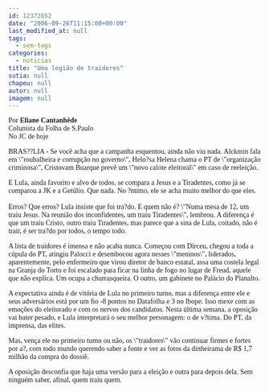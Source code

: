 ```yaml
---
id: 12372852
date: "2006-09-26T11:15:00+00:00"
last_modified_at: null
tags:
  - sem-tags
categories:
  - noticias
title: "Uma legião de traidores"
sutia: null
chapeu: null
autor: null
imagem: null
---
```

<p><P><FONT face=Verdana>Por <STRONG>Eliane Cantanhêde</STRONG><BR>Colunista da Folha de S.Paulo<BR>No JC de hoje</FONT></P></p>
<p><P><FONT face=Verdana>BRAS??LIA - Se você acha que a campanha esquentou, ainda não viu nada. Alckmin fala em \"roubalheira e corrupção no governo\", Helo?sa Helena chama o PT de \"organização criminosa\", Cristovam Buarque prevê um \"novo calote eleitoral\" em caso de reeleição.</FONT></P></p>
<p><P><FONT face=Verdana>E Lula, ainda favorito e alvo de todos, se compara a Jesus e a Tiradentes, como já se comparou a JK e a Getúlio. Que nada. No ?ntimo, ele se acha muito melhor do que eles.<BR><BR>Erros? Que erros? Lula insiste que foi tra?do. E quem não é? \"Numa mesa de 12, um traiu Jesus. Na reunião dos inconfidentes, um traiu Tiradentes\", lembrou. A diferença é que um traiu Cristo, outro traiu Tiradentes, mas parece que a sina de Lula, coitado, não é trair, é ser tra?do por todos, o tempo todo.</FONT></P></p>
<p><P><FONT face=Verdana>A lista de traidores é imensa e não acaba nunca. Começou com Dirceu, chegou a toda a cúpula do PT, atingiu Palocci e desembocou agora nesses \"meninos\", liderados, aparentemente, pelo enfermeiro que virou diretor de banco estatal, assa uma costela legal na Granja do Torto e foi escalado para ficar na linha de fogo no lugar de Freud, aquele que não explica. Um ocupa a churrasqueira. O outro, um gabinete no Palácio do Planalto.</FONT></P></p>
<p><P><FONT face=Verdana>A expectativa ainda é de vitória de Lula no primeiro turno, mas a diferença entre ele e seus adversários está por um fio -8 pontos no Datafolha e 3 no Ibope. Isso mexe com as emoções do eleitorado e com os nervos dos candidatos. Nesta última semana, a oposição vai bater pesado, e Lula interpretará o seu melhor personagem: o de v?tima. Do PT, da imprensa, das elites.</FONT></P></p>
<p><P><FONT face=Verdana>Mas, vença ele no primeiro turno ou não, os \"traidores\" vão continuar firmes e fortes por a?, com todo mundo querendo saber a fonte e ver as fotos da dinheirama de R$ 1,7 milhão da compra do dossiê.</FONT></P></p>
<p><P><FONT face=Verdana>A oposição desconfia que haja uma versão para a eleição e outra para depois dela. Sem ninguém saber, afinal, quem traiu quem.</FONT></P> </p>
